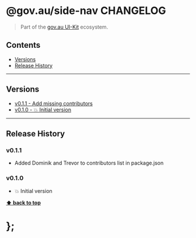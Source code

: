 @gov.au/side-nav CHANGELOG
======================

> Part of the [gov.au UI-Kit](https://github.com/govau/uikit/) ecosystem.


## Contents

* [Versions](#install)
* [Release History](#release-history)


----------------------------------------------------------------------------------------------------------------------------------------------------------------


## Versions

* [v0.1.1 - Add missing contributors](#v011)
* [v0.1.0 - 💥 Initial version](#v010)


----------------------------------------------------------------------------------------------------------------------------------------------------------------


## Release History

### v0.1.1

- Added Dominik and Trevor to contributors list in package.json


### v0.1.0

- 💥 Initial version


**[⬆ back to top](#contents)**


# };
